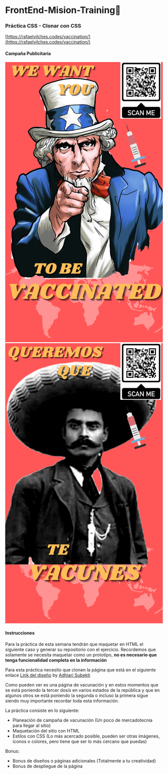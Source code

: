 # FrontEnd-Mision-Training🚀

### Práctica CSS - Clonar con CSS

[https://rafaelvilches.codes/vaccination/](https://rafaelvilches.codes/vaccination/)

#### Campaña Publicitaria

![Image text](./img/vaccination_campaign.png)
![Image text](./img/vaccination_campaign2.png)

#### Instrucciones

Para la práctica de esta semana tendrán que maquetar en HTML el siguiente caso y generar su repositorio con el ejercicio.
Recordemos que solamente se necesita maquetar como un prototipo, **no es necesario que tenga funcionalidad completa en la información**

Para esta práctica necesito que clonen la página que está en el siguiente enlace [Link del diseño](https://github.com/romarpla/FrontEnd-Mision/blob/main/03%20-%20CSS/practica/landingVacunaci%C3%B3n.png) by [Adhiari Subekti](https://dribbble.com/Adhiari_is)

Como pueden ver es una página de vacunación y en estos momentos que se está poniendo la tercer dosis en varios estados de la república y que en algunos otros se está poniendo la segunda o incluso la primera sigue siendo muy importante recordar toda esta información.

La práctica consiste en lo siguiente:

* Planeación de campaña de vacunación (Un poco de mercadotecnia para llegar al sitio)
* Maquetación del sitio con HTML
* Estilos con CSS (Lo más acercado posible, pueden ser otras imágenes, íconos o colores, pero tiene que ser lo más cercano que puedas)

Bonus:

* Bonus de diseños o páginas adicionales (Totalmente a tu creatividad)
* Bonus de despliegue de la página
